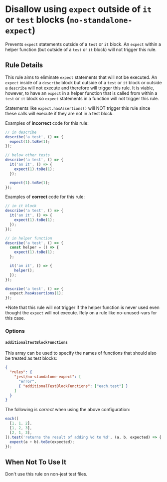 # Disallow using `expect` outside of `it` or `test` blocks (`no-standalone-expect`)

Prevents `expect` statements outside of a `test` or `it` block. An `expect`
within a helper function (but outside of a `test` or `it` block) will not
trigger this rule.

## Rule Details

This rule aims to eliminate `expect` statements that will not be executed. An
`expect` inside of a `describe` block but outside of a `test` or `it` block or
outside a `describe` will not execute and therefore will trigger this rule. It
is viable, however, to have an `expect` in a helper function that is called from
within a `test` or `it` block so `expect` statements in a function will not
trigger this rule.

Statements like `expect.hasAssertions()` will NOT trigger this rule since these
calls will execute if they are not in a test block.

Examples of **incorrect** code for this rule:

```js
// in describe
describe('a test', () => {
  expect(1).toBe(1);
});

// below other tests
describe('a test', () => {
  it('an it', () => {
    expect(1).toBe(1);
  });

  expect(1).toBe(1);
});
```

Examples of **correct** code for this rule:

```js
// in it block
describe('a test', () => {
  it('an it', () => {
    expect(1).toBe(1);
  });
});

// in helper function
describe('a test', () => {
  const helper = () => {
    expect(1).toBe(1);
  };

  it('an it', () => {
    helper();
  });
});

describe('a test', () => {
  expect.hasAssertions(1);
});
```

\*Note that this rule will not trigger if the helper function is never used even
thought the `expect` will not execute. Rely on a rule like no-unused-vars for
this case.

### Options

#### `additionalTestBlockFunctions`

This array can be used to specify the names of functions that should also be
treated as test blocks:

```json
{
  "rules": {
    "jest/no-standalone-expect": [
      "error",
      { "additionalTestBlockFunctions": ["each.test"] }
    ]
  }
}
```

The following is _correct_ when using the above configuration:

```js
each([
  [1, 1, 2],
  [1, 2, 3],
  [2, 1, 3],
]).test('returns the result of adding %d to %d', (a, b, expected) => {
  expect(a + b).toBe(expected);
});
```

## When Not To Use It

Don't use this rule on non-jest test files.

